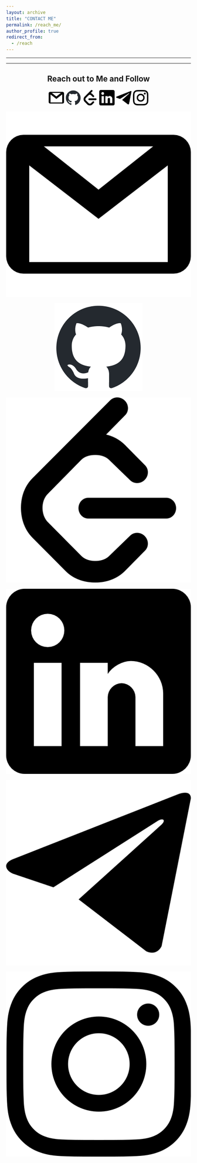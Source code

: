 ```yaml
---
layout: archive
title: "CONTACT ME"
permalink: /reach_me/
author_profile: true
redirect_from:
  - /reach
---
```


<!-- {% include base_path %} -->
-----
-----
<center> <h2>Reach out to Me and Follow</h2></center>

<center>

<a href="aditya.mehta@iitgn.ac.in"><img src="./gmail.png" alt="Gmail" style="width:42px;height:42px;"></a>
<a href="https://github.com/aditya-me13"><img src="./github-mark.png" alt="github" style="width:42px;height:42px;"></a>
<a href="https://leetcode.com/u/user8458Ef/"><img src="./Leetcode.png" alt="leetcode" style="width:42px;height:42px;"></a> 
<a href="https://www.linkedin.com/in/aditya-mehta-6ba290256/"><img src="./linkedin.png" alt="LinkedIn" style="width:42px;height:42px;"></a>
<a href="https://t.me/AdityaMehta1307"><img src="./telegram.png" alt="Telegram" style="width:42px;height:42px;"></a> 
<a href="https://www.instagram.com/adityaa_me13/?utm_source=qr&igshid=OGIxMTE0OTdkZA%3D%3D"><img src="./instagram.png" alt="Instagram" style="width:42px;height:42px;"></a>


![Gmail](gmail.png)

![Github](github-mark.png)

![LeetCode](Leetcode.png)

![LinkedIn](linkedin.png)

![Telegram](telegram.png)

![Insta](instagram.png)



</center>


  
  